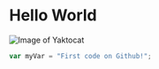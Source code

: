# Hello World
![Image of Yaktocat](https://octodex.github.com/images/yaktocat.png)
``` javascript
var myVar = "First code on Github!";
```
